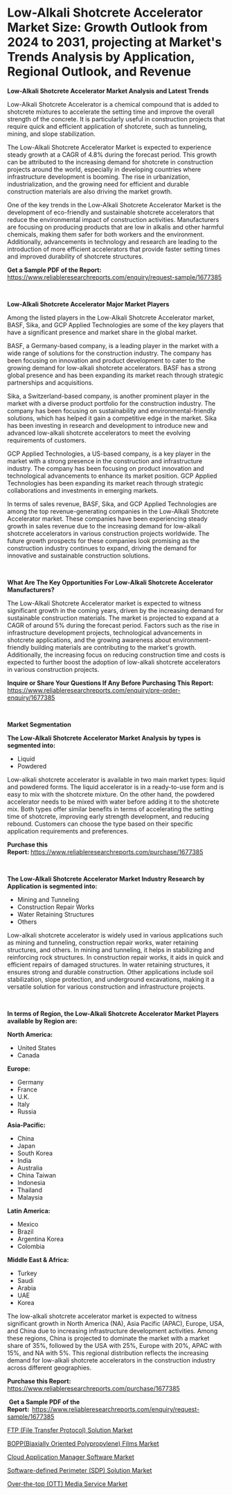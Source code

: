 <p><h1>Low-Alkali Shotcrete Accelerator Market Size: Growth Outlook from 2024 to 2031, projecting at Market's Trends Analysis by Application, Regional Outlook, and Revenue</h1></p><p><strong>Low-Alkali Shotcrete Accelerator Market Analysis and Latest Trends</strong></p>
<p><p>Low-Alkali Shotcrete Accelerator is a chemical compound that is added to shotcrete mixtures to accelerate the setting time and improve the overall strength of the concrete. It is particularly useful in construction projects that require quick and efficient application of shotcrete, such as tunneling, mining, and slope stabilization.</p><p>The Low-Alkali Shotcrete Accelerator Market is expected to experience steady growth at a CAGR of 4.8% during the forecast period. This growth can be attributed to the increasing demand for shotcrete in construction projects around the world, especially in developing countries where infrastructure development is booming. The rise in urbanization, industrialization, and the growing need for efficient and durable construction materials are also driving the market growth.</p><p>One of the key trends in the Low-Alkali Shotcrete Accelerator Market is the development of eco-friendly and sustainable shotcrete accelerators that reduce the environmental impact of construction activities. Manufacturers are focusing on producing products that are low in alkalis and other harmful chemicals, making them safer for both workers and the environment. Additionally, advancements in technology and research are leading to the introduction of more efficient accelerators that provide faster setting times and improved durability of shotcrete structures.</p></p>
<p><strong>Get a Sample PDF of the Report:&nbsp;</strong> <a href="https://www.reliableresearchreports.com/enquiry/request-sample/1677385">https://www.reliableresearchreports.com/enquiry/request-sample/1677385</a></p>
<p>&nbsp;</p>
<p><strong>Low-Alkali Shotcrete Accelerator Major Market Players</strong></p>
<p><p>Among the listed players in the Low-Alkali Shotcrete Accelerator market, BASF, Sika, and GCP Applied Technologies are some of the key players that have a significant presence and market share in the global market. </p><p>BASF, a Germany-based company, is a leading player in the market with a wide range of solutions for the construction industry. The company has been focusing on innovation and product development to cater to the growing demand for low-alkali shotcrete accelerators. BASF has a strong global presence and has been expanding its market reach through strategic partnerships and acquisitions.</p><p>Sika, a Switzerland-based company, is another prominent player in the market with a diverse product portfolio for the construction industry. The company has been focusing on sustainability and environmental-friendly solutions, which has helped it gain a competitive edge in the market. Sika has been investing in research and development to introduce new and advanced low-alkali shotcrete accelerators to meet the evolving requirements of customers.</p><p>GCP Applied Technologies, a US-based company, is a key player in the market with a strong presence in the construction and infrastructure industry. The company has been focusing on product innovation and technological advancements to enhance its market position. GCP Applied Technologies has been expanding its market reach through strategic collaborations and investments in emerging markets.</p><p>In terms of sales revenue, BASF, Sika, and GCP Applied Technologies are among the top revenue-generating companies in the Low-Alkali Shotcrete Accelerator market. These companies have been experiencing steady growth in sales revenue due to the increasing demand for low-alkali shotcrete accelerators in various construction projects worldwide. The future growth prospects for these companies look promising as the construction industry continues to expand, driving the demand for innovative and sustainable construction solutions.</p></p>
<p>&nbsp;</p>
<p><strong>What Are The Key Opportunities For Low-Alkali Shotcrete Accelerator Manufacturers?</strong></p>
<p><p>The Low-Alkali Shotcrete Accelerator market is expected to witness significant growth in the coming years, driven by the increasing demand for sustainable construction materials. The market is projected to expand at a CAGR of around 5% during the forecast period. Factors such as the rise in infrastructure development projects, technological advancements in shotcrete applications, and the growing awareness about environment-friendly building materials are contributing to the market's growth. Additionally, the increasing focus on reducing construction time and costs is expected to further boost the adoption of low-alkali shotcrete accelerators in various construction projects.</p></p>
<p><strong>Inquire or Share Your Questions If Any Before Purchasing This Report:</strong> <a href="https://www.reliableresearchreports.com/enquiry/pre-order-enquiry/1677385">https://www.reliableresearchreports.com/enquiry/pre-order-enquiry/1677385</a></p>
<p>&nbsp;</p>
<p><strong>Market Segmentation</strong></p>
<p><strong>The Low-Alkali Shotcrete Accelerator Market Analysis by types is segmented into:</strong></p>
<p><ul><li>Liquid</li><li>Powdered</li></ul></p>
<p><p>Low-alkali shotcrete accelerator is available in two main market types: liquid and powdered forms. The liquid accelerator is in a ready-to-use form and is easy to mix with the shotcrete mixture. On the other hand, the powdered accelerator needs to be mixed with water before adding it to the shotcrete mix. Both types offer similar benefits in terms of accelerating the setting time of shotcrete, improving early strength development, and reducing rebound. Customers can choose the type based on their specific application requirements and preferences.</p></p>
<p><strong>Purchase this Report:&nbsp;</strong><a href="https://www.reliableresearchreports.com/purchase/1677385">https://www.reliableresearchreports.com/purchase/1677385</a></p>
<p>&nbsp;</p>
<p><strong>The Low-Alkali Shotcrete Accelerator Market Industry Research by Application is segmented into:</strong></p>
<p><ul><li>Mining and Tunneling</li><li>Construction Repair Works</li><li>Water Retaining Structures</li><li>Others</li></ul></p>
<p><p>Low-alkali shotcrete accelerator is widely used in various applications such as mining and tunneling, construction repair works, water retaining structures, and others. In mining and tunneling, it helps in stabilizing and reinforcing rock structures. In construction repair works, it aids in quick and efficient repairs of damaged structures. In water retaining structures, it ensures strong and durable construction. Other applications include soil stabilization, slope protection, and underground excavations, making it a versatile solution for various construction and infrastructure projects.</p></p>
<p>&nbsp;</p>
<p><strong>In terms of Region, the Low-Alkali Shotcrete Accelerator Market Players available by Region are:</strong></p>
<p>
    <p> <strong> North America: </strong>
        <ul>
            <li>United States</li>
            <li>Canada</li>
        </ul>
        </p> 
    <p> <strong> Europe: </strong>
        <ul>
            <li>Germany</li>
            <li>France</li>
            <li>U.K.</li>
            <li>Italy</li>
            <li>Russia</li>
        </ul>
        </p> 
    <p> <strong> Asia-Pacific: </strong>
        <ul>
            <li>China</li>
            <li>Japan</li>
            <li>South Korea</li>
            <li>India</li>
            <li>Australia</li>
            <li>China Taiwan</li>
            <li>Indonesia</li>
            <li>Thailand</li>
            <li>Malaysia</li>
        </ul>
        </p> 
    <p> <strong> Latin America: </strong>
        <ul>
            <li>Mexico</li>
            <li>Brazil</li>
            <li>Argentina Korea</li>
            <li>Colombia</li>
        </ul>
        </p> 
    <p> <strong> Middle East & Africa: </strong>
        <ul>
            <li>Turkey</li>
            <li>Saudi</li>
            <li>Arabia</li>
            <li>UAE</li>
            <li>Korea</li>
        </ul>
    </p>
    </p>
<p><p>The low-alkali shotcrete accelerator market is expected to witness significant growth in North America (NA), Asia Pacific (APAC), Europe, USA, and China due to increasing infrastructure development activities. Among these regions, China is projected to dominate the market with a market share of 35%, followed by the USA with 25%, Europe with 20%, APAC with 15%, and NA with 5%. This regional distribution reflects the increasing demand for low-alkali shotcrete accelerators in the construction industry across different geographies.</p></p>
<p><strong>Purchase this Report: </strong><a href="https://www.reliableresearchreports.com/purchase/1677385">https://www.reliableresearchreports.com/purchase/1677385</a></p>
<p>&nbsp;<strong>Get a Sample PDF of the Report:&nbsp;&nbsp;</strong><a href="https://www.reliableresearchreports.com/enquiry/request-sample/1677385">https://www.reliableresearchreports.com/enquiry/request-sample/1677385</a></p>
<p><strong></strong></p>
<p><p><a href="https://medium.com/@mikeflatley1970/ftp-file-transfer-protocol-solution-market-size-and-market-trends-complete-industry-overview-3c66d8781589">FTP (File Transfer Protocol) Solution Market</a></p><p><a href="https://github.com/juancolorado15/Market-Research-Report-List-1/blob/main/boppbiaxially-oriented-polypropylene-films-market.md">BOPP(Biaxially Oriented Polypropylene) Films Market</a></p><p><a href="https://medium.com/@mikeflatley1970/decoding-cloud-application-manager-software-market-metrics-market-share-trends-and-growth-19d1e4fad058">Cloud Application Manager Software Market</a></p><p><a href="https://medium.com/@mikeflatley1970/software-defined-perimeter-sdp-solution-market-analysis-its-cagr-market-segmentation-and-global-3c1f7d88f8ba">Software-defined Perimeter (SDP) Solution Market</a></p><p><a href="https://medium.com/@mikeflatley1970/over-the-top-ott-media-service-market-analysis-its-cagr-market-segmentation-and-global-industry-58fcbdf61532">Over-the-top (OTT) Media Service Market</a></p></p>